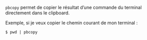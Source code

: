 `pbcopy` permet de copier le résultat d’une commande du terminal directement dans le clipboard.

Exemple, si je veux copier le chemin courant de mon terminal :

    $ pwd | pbcopy
